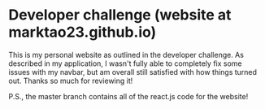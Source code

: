 # Developer challenge (website at marktao23.github.io)

This is my personal website as outlined in the developer challenge. As described in my application, I wasn't fully able to completely fix some issues with my navbar, but am overall still satisfied with how things turned out. Thanks so much for reviewing it!

P.S., the master branch contains all of the react.js code for the website!
